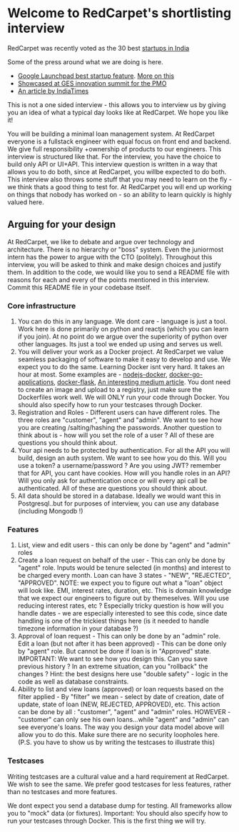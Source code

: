 # Welcome to RedCarpet's shortlisting interview

RedCarpet was recently voted as the 30 best [startups in India](https://inc42.com/features/inc42-and-iamai-release-list-of-30-emerging-fintech-startups-in-india/)

Some of the press around what we are doing is here.

- [Google Launchpad best startup feature](https://yourstory.com/2016/05/google-launchpad-india-2016/).
  [More on this](https://youtu.be/xoZsNN9UGlQ?t=301)
- [Showcased at GES innovation summit for the PMO](https://twitter.com/DIPPGOI/status/938345126526459905/photo/1)
- [An article by IndiaTimes](https://economictimes.indiatimes.com/small-biz/startups/newsbuzz/fintech-startup-redcarpet-collaborates-with-neostencil-to-provide-student-loan-for-premium-government-job-tuition-fee/articleshow/65245884.cms)

This is not a one sided interview - this allows you to interview us by giving you
an idea of what a typical day looks like at RedCarpet. We hope you like it!

You will be building a minimal loan management system. At RedCarpet everyone is
a fullstack engineer with equal focus on front end and backend. We give full responsibility
+ownership of products to our engineers. This interview is structured like that.
For the interview, you have the choice to build only API or UI+API. This interview
question is written in a way that allows you to do both, since at RedCarpet, you
willbe expected to do both. This interview also throws some stuff that you may
need to learn on the fly - we think thats a good thing to test for. At RedCarpet
you will end up working on things that nobody has worked on - so an ability to
learn quickly is highly valued here.

## Arguing for your design

At RedCarpet, we like to debate and argue over technology and architecture. There
is no hierarchy or "boss" system. Even the juniormost intern has the power to argue
with the CTO (politely).
Throughout this interview, you will be asked to think and make design choices and
justify them. In addition to the code, we would like you to send a README file
with reasons for each and every of the points mentioned in this interview. Commit
this README file in your codebase itself.

### Core infrastructure

1. You can do this in any language. We dont care - language is just a tool. Work
   here is done primarily on python and reactjs (which you can learn if you join).
   At no point do we argue over the superiority of python over other languages.
   Its just a tool we ended up using and serves us well.
2. You will deliver your work as a Docker project. At RedCarpet we value seamless
   packaging of software to make it easy to develop and use. We expect you to do
   the same. Learning Docker isnt very hard. It takes an hour at most. Some examples
   are - [nodejs-docker](https://nodejs.org/en/docs/guides/nodejs-docker-webapp),
   [docker-go-applications](https://blog.codeship.com/building-minimal-docker-containers-for-go-applications),
   [docker-flask](https://www.fullstackpython.com/blog/develop-flask-web-apps-docker-containers-macos.html),
   [An interesting medium article](https://medium.com/@jhh3/all-the-small-things-86a8f2b3f67).
   You dont need to create an image and upload to a registry, just make sure the
   Dockerfiles work well. We will ONLY run your code through Docker. You should
   also specify how to run your testcases through Docker.
3. Registration and Roles - Different users can have different roles. The three
   roles are "customer", "agent" and "admin". We want to see how you are creating
   /salting/hashing the passwords. Another question to think about is - how will
   you set the role of a user ? All of these are questions you should think about.
4. Your api needs to be protected by authentication. For all the API you will
   build, design an auth system. We want to see how you do this. Will you use a
   token? a username/password ? Are you using JWT? remember that for API, you
   cant have cookies. How will you handle roles in an API? Will you only ask for
   authentication once or will every api call be authenticated. All of these are
   questions you should think about.
5. All data should be stored in a database. Ideally we would want this in
   Postgresql..but for purposes of interview, you can use any database (including
   Mongodb !)

### Features

1. List, view and edit users - this can only be done by "agent" and "admin" roles
1. Create a loan request on behalf of the user - This can only be done by "agent"
   role. Inputs would be tenure selected (in months) and interest to be charged every
   month. Loan can have 3 states - "NEW", "REJECTED", "APPROVED".
   NOTE: we expect you to figure out what a "loan" object will look like. EMI,
   interest rates, duration, etc. This is domain knowledge that we expect our
   engineers to figure out by themeselves. Will you use reducing interest rates,
   etc ? Especially tricky question is how will you handle dates - we are especially
   interested to see this code, since date handling is one of the trickiest things
   here (is it needed to handle timezone information in your database ?)
1. Approval of loan request - This can only be done by an "admin" role.
   Edit a loan (but not after it has been approved) - This can be done only by
   "agent" role. But cannot be done if loan is in "Approved" state. IMPORTANT:
   We want to see how you design this. Can you save previous history ? In an extreme
   situation, can you "rollback" the changes ? Hint: the best designs here use
   "double safety" - logic in the code as well as database constraints.
1. Ability to list and view loans (approved) or loan requests based on the filter
   applied - By "filter" we mean - select by date of creation, date of update,
   state of loan (NEW, REJECTED, APPROVED), etc. This action can be done by all
   : "customer", "agent" and "admin" roles. HOWEVER - "customer" can only see his
   own loans...while "agent" and "admin" can see everyone's loans. The way you
   design your data model above will allow you to do this. Make sure there are
   no security loopholes here. (P.S. you have to show us by writing the testcases
   to illustrate this)

### Testcases

Writing testcases are a cultural value and a hard requirement at RedCarpet. We
wish to see the same. We prefer good testcases for less features, rather than no
testcases and more features.

We dont expect you send a database dump for testing. All frameworks allow you to
"mock" data (or fixtures).
Important: You should also specify how to run your testcases through Docker. This
is the first thing we will try.
